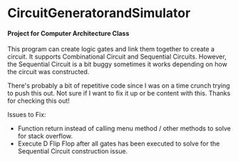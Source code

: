 # CircuitGeneratorandSimulator

#### Project for Computer Architecture Class

This program can create logic gates and link them together to create a circuit. It supports Combinational Circuit and Sequential Circuits. However, the Sequential Circuit is a bit buggy sometimes it works depending on how the circuit was constructed.

There's probably a bit of repetitive code since I was on a time crunch trying to push this out. Not sure if I want to fix it up or be content with this. Thanks for checking this out!

Issues to Fix:
- Function return instead of calling menu method / other methods to solve for stack overflow.
- Execute D Flip Flop after all gates has been executed to solve for the Sequential Circuit construction issue.
